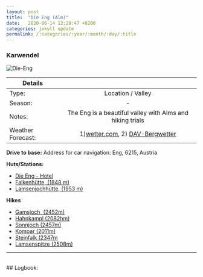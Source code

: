 ```yaml
---
layout: post
title:  "Die Eng (Alm)"
date:   2020-06-14 12:28:47 +0200
categories: jekyll update
permalink: /:categories/:year/:month/:day/:title
---
```

### Karwendel
![Die-Eng](/hikingblog.github.io/assets/img/hiking/Eng-1.jpg)



| Details       |               |
| ------------- |:-------------:|
| Type:         | Location / Valley      |
| Season:       |  -            |
| Notes:        | The Eng is a beautiful valley with Alms and hiking trials|
| Weather Forecast:   | 1)[wetter.com](https://www.wetter.com/oesterreich/hinterriss/ATAT30004002.html),  2) [DAV-Bergwetter](https://www.alpenverein.de/DAV-Services/Bergwetter/Allgaeu-Karwendel-Ammergau-Zugspitze-Arlberg)|



**Drive to base:**
Address for car navigation:  Eng, 6215, Austria



**Huts/Stations:**
- [Die Eng - Hotel](https://www.eng.at)
- [Falkenhütte, (1848 m)](https://www.alpenverein.de/DAV-Services/Huettensuche/Falkenhuette/6938561)
- [Lamsenjochhütte, (1953 m)](https://www.alpenverein.de/DAV-Services/Huettensuche/Lamsenjochhuette/6938631)


**Hikes**
- [Gamsjoch  (2452m)](https://www.bergtour-online.de/bergtouren/bergwanderungen/schwer/wanderung-gamsjoch/)
- [Hahnkampl (2082hm)](https://www.bergtour-online.de/bergtouren/bergwanderungen/mittel/hahnkampl/)
- [Sonnjoch (2457m)](https://www.bergtour-online.de/bergtouren/bergwanderungen/mittel/sonnjoch/)
- [Kompar (2011m)](https://www.bergtour-online.de/bergtouren/bergwanderungen/mittel/kompar/)
- [Steinfalk (2347m](https://www.bergtour-online.de/bergtouren/bergwanderungen/schwer/steinfalk/)
- [Lamsenspitze (2508m)](https://www.bergtour-online.de/bergtouren/bergwanderungen/schwer/lamsenspitze/)


-------
<br>
## Logbook:
